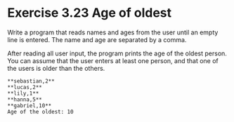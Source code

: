 # Exercise 3.23 Age of oldest

Write a program that reads names and ages from the user until an empty line is entered. The  name and age are separated by a comma.

After reading all user input, the program prints the age of the oldest person. You can assume that the user enters at least one person, and that one of the users is older than the others.

```plaintext
**sebastian,2**
**lucas,2**
**lily,1**
**hanna,5**
**gabriel,10**
Age of the oldest: 10
```
